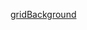 

[gridBackground](https://user-images.githubusercontent.com/52601835/231044745-f40e76b1-5ada-4f02-873c-195606c30043.png)
